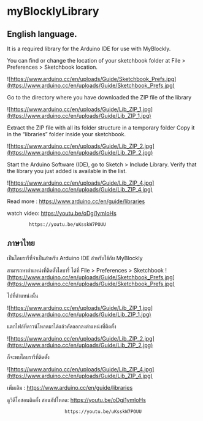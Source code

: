 
# myBlocklyLibrary

## English language.

It is a required library for the Arduino IDE for use with MyBlockly.


You can find or change the location of your sketchbook folder at File > Preferences > Sketchbook location.

![https://www.arduino.cc/en/uploads/Guide/Sketchbook_Prefs.jpg](https://www.arduino.cc/en/uploads/Guide/Sketchbook_Prefs.jpg)



Go to the directory where you have downloaded the ZIP file of the library

![https://www.arduino.cc/en/uploads/Guide/Lib_ZIP_1.jpg](https://www.arduino.cc/en/uploads/Guide/Lib_ZIP_1.jpg)


Extract the ZIP file with all its folder structure in a temporary folder Copy it in the “libraries” folder inside your sketchbook.

![https://www.arduino.cc/en/uploads/Guide/Lib_ZIP_2.jpg](https://www.arduino.cc/en/uploads/Guide/Lib_ZIP_2.jpg)

Start the Arduino Software (IDE), go to Sketch > Include Library. Verify that the library you just added is available in the list.

![https://www.arduino.cc/en/uploads/Guide/Lib_ZIP_4.jpg](https://www.arduino.cc/en/uploads/Guide/Lib_ZIP_4.jpg)

Read more : https://www.arduino.cc/en/guide/libraries

watch video: https://youtu.be/oDgi1ymIoHs
            
            https://youtu.be/uKsskW7POUU


## ภาษาไทย

เป็นไลบรารีที่จำเป็นสำหรับ Arduino IDE สำหรับใช้กับ MyBlockly


สามารถหาตำแหน่งที่ติดตั้งไลบารี่ ได้ที่  File > Preferences > Sketchbook
![https://www.arduino.cc/en/uploads/Guide/Sketchbook_Prefs.jpg](https://www.arduino.cc/en/uploads/Guide/Sketchbook_Prefs.jpg)



ไปที่ตำแหน่งนั้น

![https://www.arduino.cc/en/uploads/Guide/Lib_ZIP_1.jpg](https://www.arduino.cc/en/uploads/Guide/Lib_ZIP_1.jpg)


แตกไฟล์ที่ดาวน์โหลดมาได้แล้วคัดลอกลงตำแหน่งที่ติดตั้ง

![https://www.arduino.cc/en/uploads/Guide/Lib_ZIP_2.jpg](https://www.arduino.cc/en/uploads/Guide/Lib_ZIP_2.jpg)

ก็จะพบไลบรารีที่ติดตั้ง

![https://www.arduino.cc/en/uploads/Guide/Lib_ZIP_4.jpg](https://www.arduino.cc/en/uploads/Guide/Lib_ZIP_4.jpg)

เพิ่มเติม : https://www.arduino.cc/en/guide/libraries

ดูวิดีโอสอนติดตั้ง สอนอัปโหลด: https://youtu.be/oDgi1ymIoHs
                         
                         https://youtu.be/uKsskW7POUU

